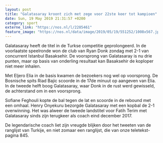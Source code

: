 ```yaml
---
layout: post
title: "Galatasaray kroont zich met zege voor 22ste keer tot kampioen"
date: Sun, 19 May 2019 21:31:57 +0200
category: sport
externe_link: "https://nos.nl/l/2285461"
feature_image: "https://nos.nl/data/image/2019/05/19/551252/1008x567.jpg"
---
```


<p>Galatasaray heeft de titel in de Turkse competitie geprolongeerd. In de voorlaatste speelronde won de club van Ryan Donk zondag met 2-1 van concurrent Istanbul Basaksehir. De voorsprong van Galatasaray is nu drie punten, maar op basis van onderling resultaat kan Basaksehir de koploper niet meer inhalen.</p>
<p>Met Eljero Elia in de basis kwamen de bezoekers nog wel op voorsprong. De Bosnische spits Riad Bajic scoorde in de 17de minuut op aangeven van Elia. In de tweede helft boog Galatasaray, waar Donk in de rust werd gewisseld, de achterstand om in een voorsprong.</p>
<p>Sofiane Feghouli kopte de bal tegen de lat en scoorde in de rebound met een omhaal. Henry Onyekuru bezorgde Galatasaray met een kopbal de 2-1 overwinning. Het was alweer de tweede landstitel voor Fatih Terim met Galatasaray sinds zijn terugkeer als coach eind december 2017.</p>
<p>De legendarische coach liet zijn vreugde blijken door het tweeten van de ranglijst van Turkije, en niet zomaar een ranglijst, die van onze teletekst-pagina 845. </p>
